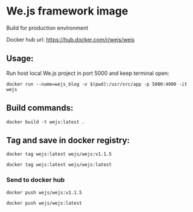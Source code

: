 # We.js framework image

Build for production environment

Docker hub url: https://hub.docker.com/r/wejs/wejs

## Usage:

Run host local We.js project in port 5000 and keep terminal open:

```
docker run --name=wejs_blog -v $(pwd):/usr/src/app -p 5000:4000 -it wejs
```

## Build commands:

```
docker build -t wejs:latest .
```

## Tag and save in docker registry:

```
docker tag wejs:latest wejs/wejs:v1.1.5
```

```
docker tag wejs:latest wejs/wejs:latest
```

### Send to docker hub

```
docker push wejs/wejs:v1.1.5
```

```
docker push wejs/wejs:latest
```
